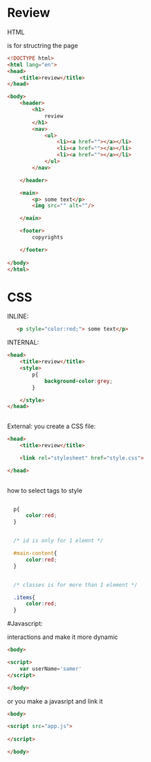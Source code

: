 # Review

HTML 

is for structring the page

```html
<!DOCTYPE html>
<html lang="en">
<head>
    <title>review</title>
</head>

<body>
    <header>
        <h1>
            review
        </h1>
        <nav>
            <ul>
                <li><a href=""></a></li>
                <li><a href=""></a></li>
                <li><a href=""></a></li>
            </ul>
        </nav>

    </header>

    <main>
        <p> some text</p>
        <img src="" alt=""/>

    </main>

    <footer>
        copyrights

    </footer>
    
</body>
</html>
```


# CSS

INLINE:
```html
   <p style="color:red;"> some text</p>
```

INTERNAL:

```html
<head>
    <title>review</title>
    <style>
        p{
            background-color:grey;
        }

    </style>
</head>
   
```

External:
you create a CSS file:

```html
<head>
    <title>review</title>

    <link rel="stylesheet" href="style.css">

</head>
   
```

how to select tags to style

```CSS

  p{
      color:red;
  }


  /* id is only for 1 elemnt */

  #main-content{
      color:red;
  }


  /* classes is for more than 1 element */

  .items{
      color:red;
  }

```

#Javascript:

interactions and make it more dynamic

```html
<body>

<script>
    var userName='samer'
</script>

</body>

```

or you make a javasript and link it

```html
<body>

<script src="app.js">
    
</script>

</body>

```